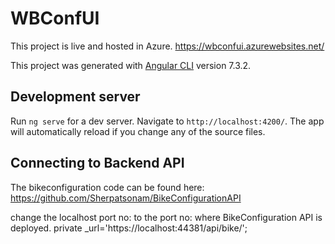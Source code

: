 # WBConfUI
This project is live and hosted in Azure.
https://wbconfui.azurewebsites.net/

This project was generated with [Angular CLI](https://github.com/angular/angular-cli) version 7.3.2.

## Development server

Run `ng serve` for a dev server. Navigate to `http://localhost:4200/`. The app will automatically reload if you change any of the source files.

## Connecting to Backend API
The bikeconfiguration code can be found here:
https://github.com/Sherpatsonam/BikeConfigurationAPI

change the localhost port no: to the port no: where BikeConfiguration API is deployed.
private _url='https://localhost:44381/api/bike/';



